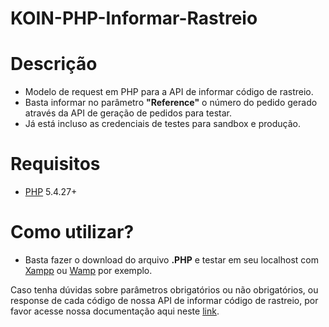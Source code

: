 # KOIN-PHP-Informar-Rastreio

# Descrição

* Modelo de request em PHP para a API de informar código de rastreio.
* Basta informar no parâmetro **"Reference"** o número do pedido gerado através da API de geração de pedidos para testar.
* Já está incluso as credenciais de testes para sandbox e produção.

# Requisitos  

* [PHP](http://php.net/manual/pt_BR/index.php) 5.4.27+

# Como utilizar?

* Basta fazer o download do arquivo **.PHP** e testar em seu localhost com [Xampp](https://www.apachefriends.org/pt_br/index.html) ou [Wamp](http://www.wampserver.com/en/) por exemplo.

Caso tenha dúvidas sobre parâmetros obrigatórios ou não obrigatórios, ou response de cada código de nossa API de informar código de rastreio, por favor acesse nossa documentação aqui neste [link](http://developers.koin.com.br/ptbr/index.html).

